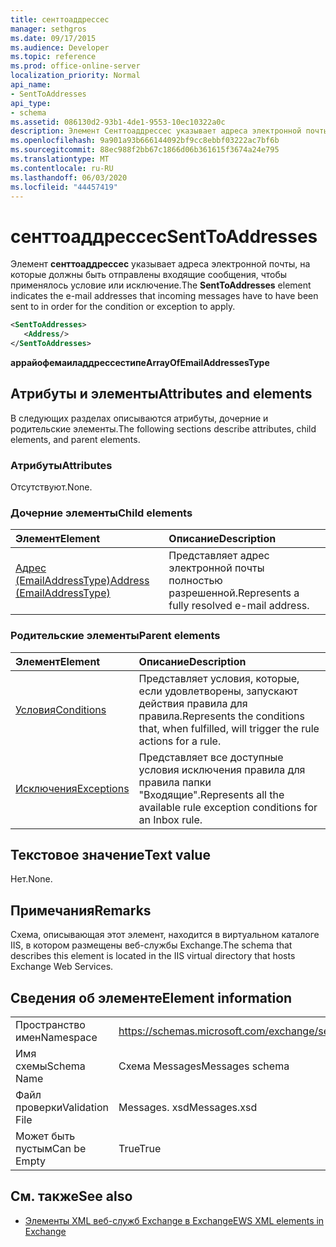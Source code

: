 ```yaml
---
title: сенттоаддрессес
manager: sethgros
ms.date: 09/17/2015
ms.audience: Developer
ms.topic: reference
ms.prod: office-online-server
localization_priority: Normal
api_name:
- SentToAddresses
api_type:
- schema
ms.assetid: 086130d2-93b1-4de1-9553-10ec10322a0c
description: Элемент Сенттоаддрессес указывает адреса электронной почты, на которые должны быть отправлены входящие сообщения, чтобы применялось условие или исключение.
ms.openlocfilehash: 9a901a93b666144092bf9cc8ebbf03222ac7bf6b
ms.sourcegitcommit: 88ec988f2bb67c1866d06b361615f3674a24e795
ms.translationtype: MT
ms.contentlocale: ru-RU
ms.lasthandoff: 06/03/2020
ms.locfileid: "44457419"
---
```

# <a name="senttoaddresses"></a><span data-ttu-id="054f3-103">сенттоаддрессес</span><span class="sxs-lookup"><span data-stu-id="054f3-103">SentToAddresses</span></span>

<span data-ttu-id="054f3-104">Элемент **сенттоаддрессес** указывает адреса электронной почты, на которые должны быть отправлены входящие сообщения, чтобы применялось условие или исключение.</span><span class="sxs-lookup"><span data-stu-id="054f3-104">The **SentToAddresses** element indicates the e-mail addresses that incoming messages have to have been sent to in order for the condition or exception to apply.</span></span> 
  
```XML
<SentToAddresses>
   <Address/>
</SentToAddresses>
```

 <span data-ttu-id="054f3-105">**аррайофемаиладдрессестипе**</span><span class="sxs-lookup"><span data-stu-id="054f3-105">**ArrayOfEmailAddressesType**</span></span>
## <a name="attributes-and-elements"></a><span data-ttu-id="054f3-106">Атрибуты и элементы</span><span class="sxs-lookup"><span data-stu-id="054f3-106">Attributes and elements</span></span>

<span data-ttu-id="054f3-107">В следующих разделах описываются атрибуты, дочерние и родительские элементы.</span><span class="sxs-lookup"><span data-stu-id="054f3-107">The following sections describe attributes, child elements, and parent elements.</span></span>
  
### <a name="attributes"></a><span data-ttu-id="054f3-108">Атрибуты</span><span class="sxs-lookup"><span data-stu-id="054f3-108">Attributes</span></span>

<span data-ttu-id="054f3-109">Отсутствуют.</span><span class="sxs-lookup"><span data-stu-id="054f3-109">None.</span></span>
  
### <a name="child-elements"></a><span data-ttu-id="054f3-110">Дочерние элементы</span><span class="sxs-lookup"><span data-stu-id="054f3-110">Child elements</span></span>

|<span data-ttu-id="054f3-111">**Элемент**</span><span class="sxs-lookup"><span data-stu-id="054f3-111">**Element**</span></span>|<span data-ttu-id="054f3-112">**Описание**</span><span class="sxs-lookup"><span data-stu-id="054f3-112">**Description**</span></span>|
|:-----|:-----|
|[<span data-ttu-id="054f3-113">Адрес (EmailAddressType)</span><span class="sxs-lookup"><span data-stu-id="054f3-113">Address (EmailAddressType)</span></span>](address-emailaddresstype.md) <br/> |<span data-ttu-id="054f3-114">Представляет адрес электронной почты полностью разрешенной.</span><span class="sxs-lookup"><span data-stu-id="054f3-114">Represents a fully resolved e-mail address.</span></span>  <br/> |
   
### <a name="parent-elements"></a><span data-ttu-id="054f3-115">Родительские элементы</span><span class="sxs-lookup"><span data-stu-id="054f3-115">Parent elements</span></span>

|<span data-ttu-id="054f3-116">**Элемент**</span><span class="sxs-lookup"><span data-stu-id="054f3-116">**Element**</span></span>|<span data-ttu-id="054f3-117">**Описание**</span><span class="sxs-lookup"><span data-stu-id="054f3-117">**Description**</span></span>|
|:-----|:-----|
|[<span data-ttu-id="054f3-118">Условия</span><span class="sxs-lookup"><span data-stu-id="054f3-118">Conditions</span></span>](conditions.md) <br/> |<span data-ttu-id="054f3-119">Представляет условия, которые, если удовлетворены, запускают действия правила для правила.</span><span class="sxs-lookup"><span data-stu-id="054f3-119">Represents the conditions that, when fulfilled, will trigger the rule actions for a rule.</span></span>  <br/> |
|[<span data-ttu-id="054f3-120">Исключения</span><span class="sxs-lookup"><span data-stu-id="054f3-120">Exceptions</span></span>](exceptions.md) <br/> |<span data-ttu-id="054f3-121">Представляет все доступные условия исключения правила для правила папки "Входящие".</span><span class="sxs-lookup"><span data-stu-id="054f3-121">Represents all the available rule exception conditions for an Inbox rule.</span></span>  <br/> |
   
## <a name="text-value"></a><span data-ttu-id="054f3-122">Текстовое значение</span><span class="sxs-lookup"><span data-stu-id="054f3-122">Text value</span></span>

<span data-ttu-id="054f3-123">Нет.</span><span class="sxs-lookup"><span data-stu-id="054f3-123">None.</span></span>
  
## <a name="remarks"></a><span data-ttu-id="054f3-124">Примечания</span><span class="sxs-lookup"><span data-stu-id="054f3-124">Remarks</span></span>

<span data-ttu-id="054f3-125">Схема, описывающая этот элемент, находится в виртуальном каталоге IIS, в котором размещены веб-службы Exchange.</span><span class="sxs-lookup"><span data-stu-id="054f3-125">The schema that describes this element is located in the IIS virtual directory that hosts Exchange Web Services.</span></span>
  
## <a name="element-information"></a><span data-ttu-id="054f3-126">Сведения об элементе</span><span class="sxs-lookup"><span data-stu-id="054f3-126">Element information</span></span>

|||
|:-----|:-----|
|<span data-ttu-id="054f3-127">Пространство имен</span><span class="sxs-lookup"><span data-stu-id="054f3-127">Namespace</span></span>  <br/> |https://schemas.microsoft.com/exchange/services/2006/messages  <br/> |
|<span data-ttu-id="054f3-128">Имя схемы</span><span class="sxs-lookup"><span data-stu-id="054f3-128">Schema Name</span></span>  <br/> |<span data-ttu-id="054f3-129">Схема Messages</span><span class="sxs-lookup"><span data-stu-id="054f3-129">Messages schema</span></span>  <br/> |
|<span data-ttu-id="054f3-130">Файл проверки</span><span class="sxs-lookup"><span data-stu-id="054f3-130">Validation File</span></span>  <br/> |<span data-ttu-id="054f3-131">Messages. xsd</span><span class="sxs-lookup"><span data-stu-id="054f3-131">Messages.xsd</span></span>  <br/> |
|<span data-ttu-id="054f3-132">Может быть пустым</span><span class="sxs-lookup"><span data-stu-id="054f3-132">Can be Empty</span></span>  <br/> |<span data-ttu-id="054f3-133">True</span><span class="sxs-lookup"><span data-stu-id="054f3-133">True</span></span>  <br/> |
   
## <a name="see-also"></a><span data-ttu-id="054f3-134">См. также</span><span class="sxs-lookup"><span data-stu-id="054f3-134">See also</span></span>



- [<span data-ttu-id="054f3-135">Элементы XML веб-служб Exchange в Exchange</span><span class="sxs-lookup"><span data-stu-id="054f3-135">EWS XML elements in Exchange</span></span>](ews-xml-elements-in-exchange.md)

